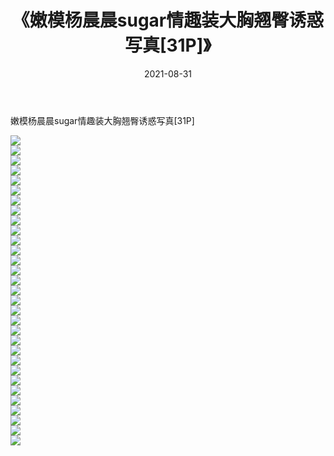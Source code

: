﻿---
layout: post
title:  《嫩模杨晨晨sugar情趣装大胸翘臀诱惑写真[31P]》
date:   2021-08-31
img: http://pic.660000.xyz/1:/性感/2021/嫩模杨晨晨sugar情趣装大胸翘臀诱惑写真[31P]/000.jpg
categories: [美女, 清纯, 唯美]
---

嫩模杨晨晨sugar情趣装大胸翘臀诱惑写真[31P]

  ![](http://pic.660000.xyz/1:/性感/2021/嫩模杨晨晨sugar情趣装大胸翘臀诱惑写真[31P]/001.jpg) <br> ![](http://pic.660000.xyz/1:/性感/2021/嫩模杨晨晨sugar情趣装大胸翘臀诱惑写真[31P]/002.jpg) <br> ![](http://pic.660000.xyz/1:/性感/2021/嫩模杨晨晨sugar情趣装大胸翘臀诱惑写真[31P]/003.jpg) <br> ![](http://pic.660000.xyz/1:/性感/2021/嫩模杨晨晨sugar情趣装大胸翘臀诱惑写真[31P]/004.jpg) <br> ![](http://pic.660000.xyz/1:/性感/2021/嫩模杨晨晨sugar情趣装大胸翘臀诱惑写真[31P]/005.jpg) <br> ![](http://pic.660000.xyz/1:/性感/2021/嫩模杨晨晨sugar情趣装大胸翘臀诱惑写真[31P]/006.jpg) <br> ![](http://pic.660000.xyz/1:/性感/2021/嫩模杨晨晨sugar情趣装大胸翘臀诱惑写真[31P]/007.jpg) <br> ![](http://pic.660000.xyz/1:/性感/2021/嫩模杨晨晨sugar情趣装大胸翘臀诱惑写真[31P]/008.jpg) <br> ![](http://pic.660000.xyz/1:/性感/2021/嫩模杨晨晨sugar情趣装大胸翘臀诱惑写真[31P]/009.jpg) <br> ![](http://pic.660000.xyz/1:/性感/2021/嫩模杨晨晨sugar情趣装大胸翘臀诱惑写真[31P]/010.jpg) <br> ![](http://pic.660000.xyz/1:/性感/2021/嫩模杨晨晨sugar情趣装大胸翘臀诱惑写真[31P]/011.jpg) <br> ![](http://pic.660000.xyz/1:/性感/2021/嫩模杨晨晨sugar情趣装大胸翘臀诱惑写真[31P]/012.jpg) <br> ![](http://pic.660000.xyz/1:/性感/2021/嫩模杨晨晨sugar情趣装大胸翘臀诱惑写真[31P]/013.jpg) <br> ![](http://pic.660000.xyz/1:/性感/2021/嫩模杨晨晨sugar情趣装大胸翘臀诱惑写真[31P]/014.jpg) <br> ![](http://pic.660000.xyz/1:/性感/2021/嫩模杨晨晨sugar情趣装大胸翘臀诱惑写真[31P]/015.jpg) <br> ![](http://pic.660000.xyz/1:/性感/2021/嫩模杨晨晨sugar情趣装大胸翘臀诱惑写真[31P]/016.jpg) <br> ![](http://pic.660000.xyz/1:/性感/2021/嫩模杨晨晨sugar情趣装大胸翘臀诱惑写真[31P]/017.jpg) <br> ![](http://pic.660000.xyz/1:/性感/2021/嫩模杨晨晨sugar情趣装大胸翘臀诱惑写真[31P]/018.jpg) <br> ![](http://pic.660000.xyz/1:/性感/2021/嫩模杨晨晨sugar情趣装大胸翘臀诱惑写真[31P]/019.jpg) <br> ![](http://pic.660000.xyz/1:/性感/2021/嫩模杨晨晨sugar情趣装大胸翘臀诱惑写真[31P]/020.jpg) <br> ![](http://pic.660000.xyz/1:/性感/2021/嫩模杨晨晨sugar情趣装大胸翘臀诱惑写真[31P]/021.jpg) <br> ![](http://pic.660000.xyz/1:/性感/2021/嫩模杨晨晨sugar情趣装大胸翘臀诱惑写真[31P]/022.jpg) <br> ![](http://pic.660000.xyz/1:/性感/2021/嫩模杨晨晨sugar情趣装大胸翘臀诱惑写真[31P]/023.jpg) <br> ![](http://pic.660000.xyz/1:/性感/2021/嫩模杨晨晨sugar情趣装大胸翘臀诱惑写真[31P]/024.jpg) <br> ![](http://pic.660000.xyz/1:/性感/2021/嫩模杨晨晨sugar情趣装大胸翘臀诱惑写真[31P]/025.jpg) <br> ![](http://pic.660000.xyz/1:/性感/2021/嫩模杨晨晨sugar情趣装大胸翘臀诱惑写真[31P]/026.jpg) <br> ![](http://pic.660000.xyz/1:/性感/2021/嫩模杨晨晨sugar情趣装大胸翘臀诱惑写真[31P]/027.jpg) <br> ![](http://pic.660000.xyz/1:/性感/2021/嫩模杨晨晨sugar情趣装大胸翘臀诱惑写真[31P]/028.jpg) <br> ![](http://pic.660000.xyz/1:/性感/2021/嫩模杨晨晨sugar情趣装大胸翘臀诱惑写真[31P]/029.jpg) <br> ![](http://pic.660000.xyz/1:/性感/2021/嫩模杨晨晨sugar情趣装大胸翘臀诱惑写真[31P]/030.jpg) <br> ![](http://pic.660000.xyz/1:/性感/2021/嫩模杨晨晨sugar情趣装大胸翘臀诱惑写真[31P]/031.jpg) <br>